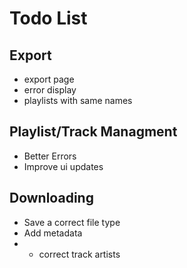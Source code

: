 # Todo List

## Export
- export page
- error display
- playlists with same names

## Playlist/Track Managment
 - Better Errors
 - Improve ui updates


## Downloading
- Save a correct file type
- Add metadata
- - correct track artists